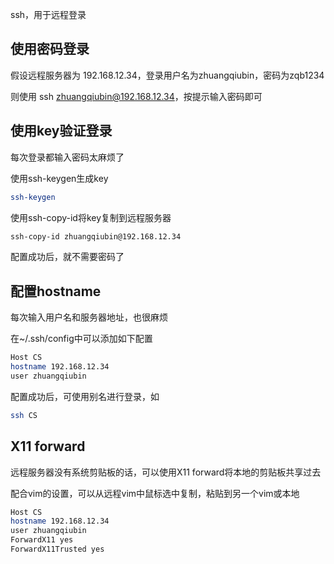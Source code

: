 ssh，用于远程登录

## 使用密码登录
假设远程服务器为 192.168.12.34，登录用户名为zhuangqiubin，密码为zqb1234

则使用 ssh  zhuangqiubin@192.168.12.34，按提示输入密码即可



## 使用key验证登录
每次登录都输入密码太麻烦了

使用ssh-keygen生成key

```bash
ssh-keygen
```
使用ssh-copy-id将key复制到远程服务器
```bash
ssh-copy-id zhuangqiubin@192.168.12.34
```
配置成功后，就不需要密码了

## 配置hostname
每次输入用户名和服务器地址，也很麻烦

在~/.ssh/config中可以添加如下配置

```bash
Host CS
hostname 192.168.12.34
user zhuangqiubin
```
配置成功后，可使用别名进行登录，如
```bash
ssh CS
```


## X11 forward
远程服务器没有系统剪贴板的话，可以使用X11 forward将本地的剪贴板共享过去

配合vim的设置，可以从远程vim中鼠标选中复制，粘贴到另一个vim或本地

```bash
Host CS
hostname 192.168.12.34
user zhuangqiubin
ForwardX11 yes
ForwardX11Trusted yes
```


